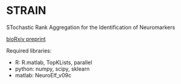 # STRAIN
STochastic Rank Aggregation for the Identification of Neuromarkers

[bioRxiv preprint](https://www.biorxiv.org/content/early/2018/05/24/329383)

Required libraries:
- R: R.matlab, TopKLists, parallel
- python: numpy, scipy, sklearn
- matlab: NeuroElf_v09c
